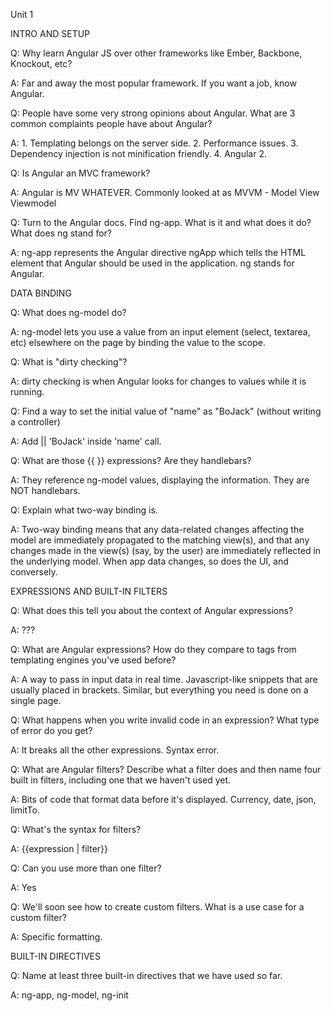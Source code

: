 Unit 1

INTRO AND SETUP

Q: Why learn Angular JS over other frameworks like Ember, Backbone, Knockout, etc?

A: Far and away the most popular framework. If you want a job, know Angular.

Q: People have some very strong opinions about Angular. What are 3 common complaints people have about Angular?

A: 1. Templating belongs on the server side. 2. Performance issues. 3. Dependency injection is not minification friendly. 4. Angular 2.

Q: Is Angular an MVC framework?

A: Angular is MV WHATEVER. Commonly looked at as MVVM - Model View Viewmodel

Q: Turn to the Angular docs. Find ng-app. What is it and what does it do? What does ng stand for?

A: ng-app represents the Angular directive ngApp which tells the HTML element that Angular should be used in the application. ng stands for Angular.


DATA BINDING

Q: What does ng-model do?

A: ng-model lets you use a value from an input element (select, textarea, etc) elsewhere on the page by binding the value to the scope.

Q: What is "dirty checking"?

A: dirty checking is when Angular looks for changes to values while it is running.

Q: Find a way to set the initial  value of "name" as "BoJack" (without writing a controller)

A: Add || 'BoJack' inside 'name' call.

Q: What are those {{ }} expressions? Are they handlebars?

A: They reference ng-model values, displaying the information. They are NOT handlebars.

Q: Explain what two-way binding is.

A: Two-way binding means that any data-related changes affecting the model are immediately propagated to the matching view(s), and that any changes made in the view(s) (say, by the user) are immediately reflected in the underlying model. When app data changes, so does the UI, and conversely.


EXPRESSIONS AND BUILT-IN FILTERS

Q: What does this tell you about the context of Angular expressions?

A: ???

Q: What are Angular expressions? How do they compare to tags from templating engines you've used before?

A: A way to pass in input data in real time. Javascript-like snippets that are usually placed in brackets. Similar, but everything you need is done on a single page.

Q: What happens when you write invalid code in an expression? What type of error do you get?

A: It breaks all the other expressions. Syntax error.

Q: What are Angular filters? Describe what a filter does and then name four built in filters, including one that we haven't used yet.

A: Bits of code that format data before it's displayed. Currency, date, json, limitTo.

Q: What's the syntax for filters?

A: {{expression | filter}}

Q: Can you use more than one filter?

A: Yes

Q: We'll soon see how to create custom filters. What is a use case for a custom filter?

A: Specific formatting.


BUILT-IN DIRECTIVES

Q: Name at least three built-in directives that we have used so far.

A: ng-app, ng-model, ng-init
